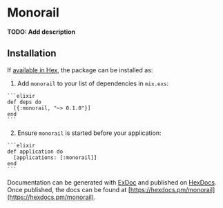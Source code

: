 # Monorail

**TODO: Add description**

## Installation

If [available in Hex](https://hex.pm/docs/publish), the package can be installed as:

  1. Add `monorail` to your list of dependencies in `mix.exs`:

    ```elixir
    def deps do
      [{:monorail, "~> 0.1.0"}]
    end
    ```

  2. Ensure `monorail` is started before your application:

    ```elixir
    def application do
      [applications: [:monorail]]
    end
    ```

Documentation can be generated with [ExDoc](https://github.com/elixir-lang/ex_doc)
and published on [HexDocs](https://hexdocs.pm). Once published, the docs can
be found at [https://hexdocs.pm/monorail](https://hexdocs.pm/monorail).

